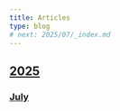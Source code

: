 ```yaml
---
title: Articles
type: blog
# next: 2025/07/_index.md
---
```


## [2025](2025/)

### [July](2025/07/)
